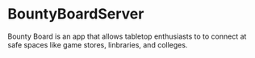 # BountyBoardServer

Bounty Board is an app that allows tabletop enthusiasts to to connect at safe spaces like game stores, linbraries, and colleges.
 
